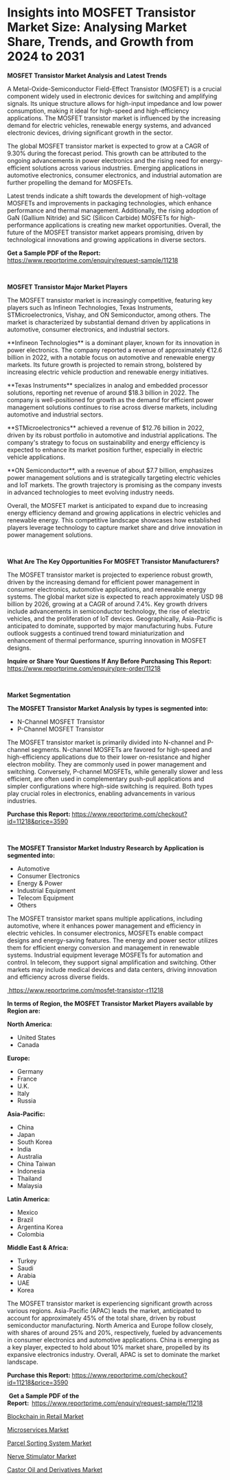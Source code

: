 <p><h1>Insights into MOSFET Transistor Market Size: Analysing Market Share, Trends, and Growth from 2024 to 2031</h1></p><p><strong>MOSFET Transistor Market Analysis and Latest Trends</strong></p>
<p><p>A Metal-Oxide-Semiconductor Field-Effect Transistor (MOSFET) is a crucial component widely used in electronic devices for switching and amplifying signals. Its unique structure allows for high-input impedance and low power consumption, making it ideal for high-speed and high-efficiency applications. The MOSFET transistor market is influenced by the increasing demand for electric vehicles, renewable energy systems, and advanced electronic devices, driving significant growth in the sector.</p><p>The global MOSFET transistor market is expected to grow at a CAGR of 9.30% during the forecast period. This growth can be attributed to the ongoing advancements in power electronics and the rising need for energy-efficient solutions across various industries. Emerging applications in automotive electronics, consumer electronics, and industrial automation are further propelling the demand for MOSFETs.</p><p>Latest trends indicate a shift towards the development of high-voltage MOSFETs and improvements in packaging technologies, which enhance performance and thermal management. Additionally, the rising adoption of GaN (Gallium Nitride) and SiC (Silicon Carbide) MOSFETs for high-performance applications is creating new market opportunities. Overall, the future of the MOSFET transistor market appears promising, driven by technological innovations and growing applications in diverse sectors.</p></p>
<p><strong>Get a Sample PDF of the Report:&nbsp;</strong> <a href="https://www.reportprime.com/enquiry/request-sample/11218?utm_campaign=973&utm_medium=2&utm_source=Github&utm_content=ia&utm_term=25122024&utm_id=mosfet-transistor">https://www.reportprime.com/enquiry/request-sample/11218</a></p>
<p>&nbsp;</p>
<p><strong>MOSFET Transistor Major Market Players</strong></p>
<p><p>The MOSFET transistor market is increasingly competitive, featuring key players such as Infineon Technologies, Texas Instruments, STMicroelectronics, Vishay, and ON Semiconductor, among others. The market is characterized by substantial demand driven by applications in automotive, consumer electronics, and industrial sectors.</p><p>**Infineon Technologies** is a dominant player, known for its innovation in power electronics. The company reported a revenue of approximately €12.6 billion in 2022, with a notable focus on automotive and renewable energy markets. Its future growth is projected to remain strong, bolstered by increasing electric vehicle production and renewable energy initiatives.</p><p>**Texas Instruments** specializes in analog and embedded processor solutions, reporting net revenue of around $18.3 billion in 2022. The company is well-positioned for growth as the demand for efficient power management solutions continues to rise across diverse markets, including automotive and industrial sectors.</p><p>**STMicroelectronics** achieved a revenue of $12.76 billion in 2022, driven by its robust portfolio in automotive and industrial applications. The company's strategy to focus on sustainability and energy efficiency is expected to enhance its market position further, especially in electric vehicle applications.</p><p>**ON Semiconductor**, with a revenue of about $7.7 billion, emphasizes power management solutions and is strategically targeting electric vehicles and IoT markets. The growth trajectory is promising as the company invests in advanced technologies to meet evolving industry needs.</p><p>Overall, the MOSFET market is anticipated to expand due to increasing energy efficiency demand and growing applications in electric vehicles and renewable energy. This competitive landscape showcases how established players leverage technology to capture market share and drive innovation in power management solutions.</p></p>
<p>&nbsp;</p>
<p><strong>What Are The Key Opportunities For MOSFET Transistor Manufacturers?</strong></p>
<p><p>The MOSFET transistor market is projected to experience robust growth, driven by the increasing demand for efficient power management in consumer electronics, automotive applications, and renewable energy systems. The global market size is expected to reach approximately USD 98 billion by 2026, growing at a CAGR of around 7.4%. Key growth drivers include advancements in semiconductor technology, the rise of electric vehicles, and the proliferation of IoT devices. Geographically, Asia-Pacific is anticipated to dominate, supported by major manufacturing hubs. Future outlook suggests a continued trend toward miniaturization and enhancement of thermal performance, spurring innovation in MOSFET designs.</p></p>
<p><strong>Inquire or Share Your Questions If Any Before Purchasing This Report:</strong> <a href="https://www.reportprime.com/enquiry/pre-order/11218?utm_campaign=973&utm_medium=2&utm_source=Github&utm_content=ia&utm_term=25122024&utm_id=mosfet-transistor">https://www.reportprime.com/enquiry/pre-order/11218</a></p>
<p>&nbsp;</p>
<p><strong>Market Segmentation</strong></p>
<p><strong>The MOSFET Transistor Market Analysis by types is segmented into:</strong></p>
<p><ul><li>N-Channel MOSFET Transistor</li><li>P-Channel MOSFET Transistor</li></ul></p>
<p><p>The MOSFET transistor market is primarily divided into N-channel and P-channel segments. N-channel MOSFETs are favored for high-speed and high-efficiency applications due to their lower on-resistance and higher electron mobility. They are commonly used in power management and switching. Conversely, P-channel MOSFETs, while generally slower and less efficient, are often used in complementary push-pull applications and simpler configurations where high-side switching is required. Both types play crucial roles in electronics, enabling advancements in various industries.</p></p>
<p><strong>Purchase this Report:&nbsp;</strong><a href="https://www.reportprime.com/checkout?id=11218&price=3590&utm_campaign=973&utm_medium=2&utm_source=Github&utm_content=ia&utm_term=25122024&utm_id=mosfet-transistor">https://www.reportprime.com/checkout?id=11218&price=3590</a></p>
<p>&nbsp;</p>
<p><strong>The MOSFET Transistor Market Industry Research by Application is segmented into:</strong></p>
<p><ul><li>Automotive</li><li>Consumer Electronics</li><li>Energy & Power</li><li>Industrial Equipment</li><li>Telecom Equipment</li><li>Others</li></ul></p>
<p><p>The MOSFET transistor market spans multiple applications, including automotive, where it enhances power management and efficiency in electric vehicles. In consumer electronics, MOSFETs enable compact designs and energy-saving features. The energy and power sector utilizes them for efficient energy conversion and management in renewable systems. Industrial equipment leverage MOSFETs for automation and control. In telecom, they support signal amplification and switching. Other markets may include medical devices and data centers, driving innovation and efficiency across diverse fields.</p></p>
<p><a href="https://www.reportprime.com/mosfet-transistor-r11218?utm_campaign=973&utm_medium=2&utm_source=Github&utm_content=ia&utm_term=25122024&utm_id=mosfet-transistor">&nbsp;https://www.reportprime.com/mosfet-transistor-r11218</a></p>
<p><strong>In terms of Region, the MOSFET Transistor Market Players available by Region are:</strong></p>
<p>
    <p> <strong> North America: </strong>
        <ul>
            <li>United States</li>
            <li>Canada</li>
        </ul>
        </p> 
    <p> <strong> Europe: </strong>
        <ul>
            <li>Germany</li>
            <li>France</li>
            <li>U.K.</li>
            <li>Italy</li>
            <li>Russia</li>
        </ul>
        </p> 
    <p> <strong> Asia-Pacific: </strong>
        <ul>
            <li>China</li>
            <li>Japan</li>
            <li>South Korea</li>
            <li>India</li>
            <li>Australia</li>
            <li>China Taiwan</li>
            <li>Indonesia</li>
            <li>Thailand</li>
            <li>Malaysia</li>
        </ul>
        </p> 
    <p> <strong> Latin America: </strong>
        <ul>
            <li>Mexico</li>
            <li>Brazil</li>
            <li>Argentina Korea</li>
            <li>Colombia</li>
        </ul>
        </p> 
    <p> <strong> Middle East & Africa: </strong>
        <ul>
            <li>Turkey</li>
            <li>Saudi</li>
            <li>Arabia</li>
            <li>UAE</li>
            <li>Korea</li>
        </ul>
    </p>
    </p>
<p><p>The MOSFET transistor market is experiencing significant growth across various regions. Asia-Pacific (APAC) leads the market, anticipated to account for approximately 45% of the total share, driven by robust semiconductor manufacturing. North America and Europe follow closely, with shares of around 25% and 20%, respectively, fueled by advancements in consumer electronics and automotive applications. China is emerging as a key player, expected to hold about 10% market share, propelled by its expansive electronics industry. Overall, APAC is set to dominate the market landscape.</p></p>
<p><strong>Purchase this Report: </strong><a href="https://www.reportprime.com/checkout?id=11218&price=3590&utm_campaign=973&utm_medium=2&utm_source=Github&utm_content=ia&utm_term=25122024&utm_id=mosfet-transistor">https://www.reportprime.com/checkout?id=11218&price=3590</a></p>
<p>&nbsp;<strong>Get a Sample PDF of the Report:&nbsp;&nbsp;</strong><a href="https://www.reportprime.com/enquiry/request-sample/11218?utm_campaign=973&utm_medium=2&utm_source=Github&utm_content=ia&utm_term=25122024&utm_id=mosfet-transistor">https://www.reportprime.com/enquiry/request-sample/11218</a></p>
<p><strong></strong></p>
<p><p><a href="https://github.com/darenph8er/Market-Research-Report-List-1/blob/main/blockchain-in-retail-market.md?utm_campaign=973&utm_medium=2&utm_source=Github&utm_content=ia&utm_term=25122024&utm_id=mosfet-transistor">Blockchain in Retail Market</a></p><p><a href="https://github.com/nathaliehurles7142/Market-Research-Report-List-1/blob/main/microservices-market.md?utm_campaign=973&utm_medium=2&utm_source=Github&utm_content=ia&utm_term=25122024&utm_id=mosfet-transistor">Microservices Market</a></p><p><a href="https://www.linkedin.com/pulse/detailed-parcel-sorting-system-market-report-analysis-from-h0tof?utm_campaign=973&utm_medium=2&utm_source=Github&utm_content=ia&utm_term=25122024&utm_id=mosfet-transistor">Parcel Sorting System Market</a></p><p><a href="https://www.linkedin.com/pulse/nerve-stimulator-industry-report-market-share-growth-trends-socrc?utm_campaign=973&utm_medium=2&utm_source=Github&utm_content=ia&utm_term=25122024&utm_id=mosfet-transistor">Nerve Stimulator Market</a></p><p><a href="https://www.linkedin.com/pulse/comprehensive-castor-oil-derivatives-market-report-360-degree-zt1ge?utm_campaign=973&utm_medium=2&utm_source=Github&utm_content=ia&utm_term=25122024&utm_id=mosfet-transistor">Castor Oil and Derivatives Market</a></p></p>